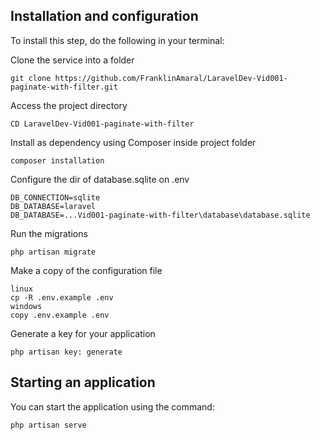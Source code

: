 ## Installation and configuration
To install this step, do the following in your terminal:

Clone the service into a folder
```
git clone https://github.com/FranklinAmaral/LaravelDev-Vid001-paginate-with-filter.git
```

Access the project directory
```
CD LaravelDev-Vid001-paginate-with-filter
```

Install as dependency using Composer inside project folder
```
composer installation
```

Configure the dir of database.sqlite on .env
```
DB_CONNECTION=sqlite
DB_DATABASE=laravel
DB_DATABASE=...Vid001-paginate-with-filter\database\database.sqlite
```


Run the migrations
```
php artisan migrate
```

Make a copy of the configuration file
```
linux
cp -R .env.example .env
windows
copy .env.example .env
```

Generate a key for your application
```
php artisan key: generate
```

## Starting an application
You can start the application using the command:
```
php artisan serve
```